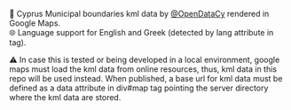 :floppy_disk: Cyprus Municipal boundaries kml data by [@OpenDataCy](https://www.data.gov.cy/node/1537?language=en) rendered in Google Maps.  
:globe_with_meridians: Language support for English and Greek (detected by lang attribute in <html> tag).  
  
:warning: In case this is tested or being developed in a local environment, google maps must load the kml data from online resources, thus, kml data in this repo will be used instead. When published, a base url for kml data must be defined as a data attribute in div#map tag pointing the server directory where the kml data are stored. 